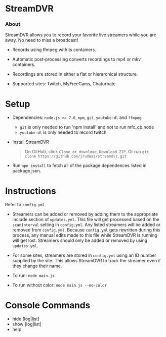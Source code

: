 StreamDVR
==========

### About ###

StreamDVR allows you to record your favorite live streamers while you are away.  No need to miss a broadcast!

* Records using ffmpeg with ts containers.

* Automatic post-processing converts recordings to mp4 or mkv containers.

* Recordings are stored in either a flat or hierarchical structure.

* Supported sites: Twitch, MyFreeCams, Chaturbate

Setup
==========

* Dependencies: `node.js >= 7.0`, `npm`, `git`, `youtube-dl` and `ffmpeg`

  * `git` is only needed to run 'npm install' and not to run mfc_cb.node
  * `youtube-dl` is only needed to record twitch

* Install StreamDVR
  >On GitHub, click `Clone or download`, `Download ZIP`.
  >Or run `git clone https://github.com/jrudess/streamdvr.git`

* Run `npm install` to fetch all of the package dependences listed in package.json.

Instructions
===========

Refer to `config.yml`.

* Streamers can be added or removed by adding them to the appropriate include section of `updates.yml`.  This file will get processed based on the `scanInterval` setting in `config.yml`.  Any listed streamers will be added or removed from `config.yml`. Because `config.yml` gets rewritten during this process, any manual edits made to this file while StreamDVR is running will get lost.  Streamers should only be added or removed by using `updates.yml`.

* For some sites, streamers are stored in `config.yml` using an ID number supplied by the site.  This allows StreamDVR to track the streamer even if they change their name.

* To run: `node main.js`
* To run without color: `node main.js --no-color`

Console Commands
===========
* hide [log|list]
* show [log|list]
* help
